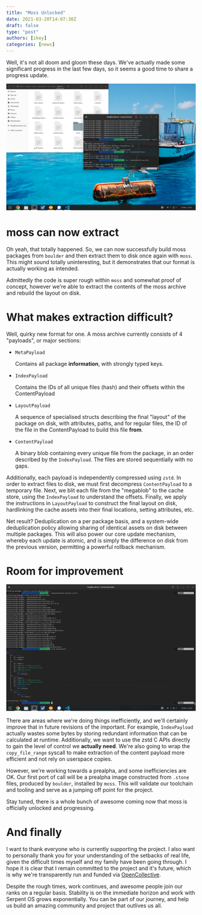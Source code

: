 ```yaml
---
title: "Moss Unlocked"
date: 2021-03-20T14:07:30Z
draft: false
type: "post"
authors: [ikey]
categories: [news]
---
```


Well, it's not all doom and gloom these days. We've actually made some
significant progress in the last few days, so it seems a good time to
share a progress update.

<!--more-->

![Extracting content from moss archives](../../static/img/blog/moss-unlocked/Featured.webp)


# moss can now extract

Oh yeah, that totally happened. So, we can now successfully build moss
packages from `boulder` and then extract them to disk once again with
`moss`. This might sound totally uninteresting, but it demonstrates
that our format is actually working as intended.

Admittedly the code is super rough within `moss` and somewhat proof
of concept, however we're able to extract the contents of the moss
archive and rebuild the layout on disk.

# What makes extraction difficult?

Well, quirky new format for one. A moss archive currently consists of
4 "payloads", or major sections:

 - `MetaPayload`

	Contains all package **information**, with strongly typed keys.

 - `IndexPayload`

	Contains the IDs of all unique files (hash) and their offsets within
	the ContentPayload

 - `LayoutPayload`

	A sequence of specialised structs describing the final "layout" of the
	package on disk, with attributes, paths, and for regular files, the ID
	of the file in the ContentPayload to build this file **from**.

 - `ContentPayload`
 
	A binary blob containing every unique file from the package, in an order
	described by the `IndexPayload`. The files are stored sequentially with
	no gaps.

Additionally, each payload is independently compressed using `zstd`. In order
to extract files to disk, we must first decompress `ContentPayload` to a
temporary file. Next, we blit each file from the "megablob" to the cache store,
using the `IndexPayload` to understand the offsets. Finally, we apply the
instructions in `LayoutPayload` to construct the final layout on disk, hardlinking
the cache assets into their final locations, setting attributes, etc.

Net result? Deduplication on a per package basis, and a system-wide deduplication
policy allowing sharing of identical assets on disk between multiple packages.
This will also power our core update mechanism, whereby each update is atomic,
and is simply the difference on disk from the previous version, permitting a
powerful rollback mechanism.

# Room for improvement

![Multiple](/static/img/blog/moss-unlocked/Multiple.webp "Extracting multiple moss archives")

There are areas where we're doing things inefficiently, and we'll certainly improve
that in future revisions of the important. For example, `IndexPayload` actually
wastes some bytes by storing redundant information that can be calculated at
runtime. Additionally, we want to use the zstd C APIs directly to gain the level
of control we **actually need**. We're also going to wrap the `copy_file_range`
syscall to make extraction of the content payload more efficient and not rely on
userspace copies.

However, we're working towards a prealpha, and some inefficiencies are OK. Our
first port of call will be a prealpha image constructed from `.stone` files, produced
by `boulder`, installed by `moss`. This will validate our toolchain and tooling
and serve as a jumping off point for the project.

Stay tuned, there is a whole bunch of awesome coming now that moss is officially
unlocked and progressing.

# And finally

I want to thank everyone who is currently supporting the project. I also want to personally
thank you for your understanding of the setbacks of real life, given the difficult times myself
and my family have been going through. I hope it is clear that I remain committed to the
project and it's future, which is why we're transparently run and funded via [OpenCollective](https://opencollective.com/serpent-os).

Despite the rough times, work continues, and awesome people join our ranks on a regular basis.
Stability is on the immediate horizon and work with Serpent OS grows exponentially. You can
be part of our journey, and help us build an amazing community and project that outlives us
all.

